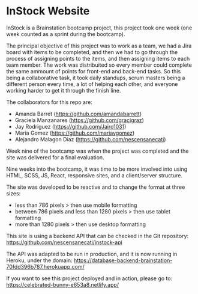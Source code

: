 # InStock Website
InStock is a Brainstation bootcamp project, this project took one week (one week counted as a sprint during the bootcamp).

The principal objective of this project was to work as a team, we had a Jira board with items to be completed, and then we had to go through the process of assigning points to the items, and then assigning items to each team member. The work was distribuited so every member could complete the same ammount of points for front-end and back-end tasks. So this being a collaborative task, it took daily standups, scrum masters being a different person every time, a lot of helping each other, and everyone working harder to get it through the finish line. 

The collaborators for this repo are: 
- Amanda Barret (https://github.com/amandabarrett)
- Graciela Manzanares (https://github.com/gracigraz)
- Jay Rodriguez (https://github.com/Jairo1031)
- Maria Gomez (https://github.com/mariavgomez)
- Alejandro Malagon Diaz (https://github.com/nescensanecati)

Week nine of the bootcamp was when the project was completed and the site was delivered for a final evaluation.

Nine weeks into the bootcamp, it was time to be more involved into using HTML, SCSS, JS, React, responsive sites, and a client/server structure.

The site was developed to be reactive and to change the format at three sizes:
- less than 786 pixels > then use mobile formatting
- between 786 pixels and less than 1280 pixels > then use tablet formatting
- more than 1280 pixels > then use desktop formatting

This site is using a backend API that can be checked in the Git repository: 
https://github.com/nescensanecati/instock-api

The API was adapted to be run in production, and it is now running in Heroku, under the domain: 
https://database-backend-brainstation-70fdd396b787.herokuapp.com/

If you want to see this project deployed and in action, please go to: 
https://celebrated-bunny-e653a8.netlify.app/
